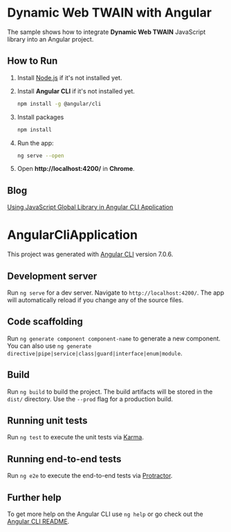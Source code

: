 # Dynamic Web TWAIN with Angular
The sample shows how to integrate **Dynamic Web TWAIN** JavaScript library into an Angular project.

## How to Run
1. Install [Node.js](https://nodejs.org/en/) if it's not installed yet.
2. Install **Angular CLI** if it's not installed yet.

    ```bash
    npm install -g @angular/cli
    ```

3. Install packages

    ```bash
    npm install
    ```

4. Run the app:

    ```bash
    ng serve --open
    ```

5. Open **http://localhost:4200/** in **Chrome**.

## Blog
[Using JavaScript Global Library in Angular CLI Application](http://www.codepool.biz/javascript-global-library-angular-cli.html)

# AngularCliApplication

This project was generated with [Angular CLI](https://github.com/angular/angular-cli) version 7.0.6.

## Development server

Run `ng serve` for a dev server. Navigate to `http://localhost:4200/`. The app will automatically reload if you change any of the source files.

## Code scaffolding

Run `ng generate component component-name` to generate a new component. You can also use `ng generate directive|pipe|service|class|guard|interface|enum|module`.

## Build

Run `ng build` to build the project. The build artifacts will be stored in the `dist/` directory. Use the `--prod` flag for a production build.

## Running unit tests

Run `ng test` to execute the unit tests via [Karma](https://karma-runner.github.io).

## Running end-to-end tests

Run `ng e2e` to execute the end-to-end tests via [Protractor](http://www.protractortest.org/).

## Further help

To get more help on the Angular CLI use `ng help` or go check out the [Angular CLI README](https://github.com/angular/angular-cli/blob/master/README.md).
